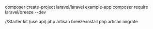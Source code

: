 composer create-project laravel/laravel example-app
composer require laravel/breeze --dev

//Starter kit (use api)
php artisan breeze:install
php artisan migrate


